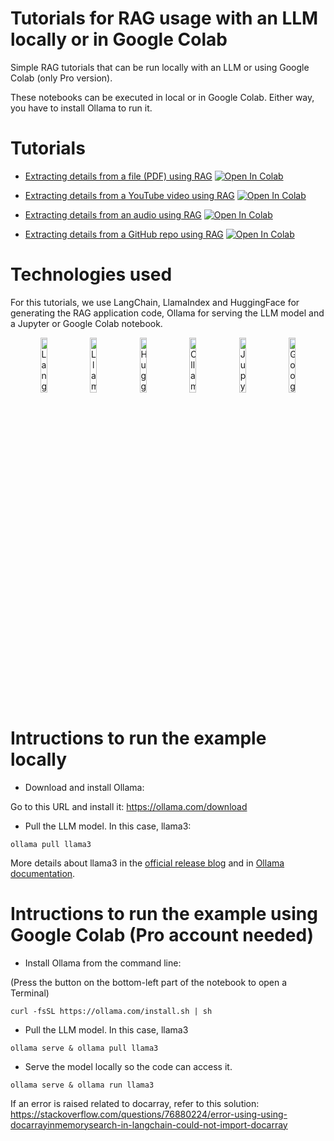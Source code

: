 # Tutorials for RAG usage with an LLM locally or in Google Colab

Simple RAG tutorials that can be run locally with an LLM or using Google Colab (only Pro version).

These notebooks can be executed in local or in Google Colab. 
Either way, you have to install Ollama to run it.

# Tutorials

* [Extracting details from a file (PDF) using RAG](./example_rag.ipynb) <a target="_blank" href="https://colab.research.google.com/github/sergiopaniego/RAG_local_tutorial/blob/main/example_rag.ipynb">
  <img src="https://colab.research.google.com/assets/colab-badge.svg" alt="Open In Colab"/>
</a>

* [Extracting details from a YouTube video using RAG](./youtube_rag.ipynb) <a target="_blank" href="https://colab.research.google.com/github/sergiopaniego/RAG_local_tutorial/blob/main/youtube_rag.ipynb">
  <img src="https://colab.research.google.com/assets/colab-badge.svg" alt="Open In Colab"/>
</a>

* [Extracting details from an audio using RAG](./whisper_rag.ipynb) <a target="_blank" href="https://colab.research.google.com/github/sergiopaniego/RAG_local_tutorial/blob/main/whisper_rag.ipynb">
  <img src="https://colab.research.google.com/assets/colab-badge.svg" alt="Open In Colab"/>
</a>

* [Extracting details from a GitHub repo using RAG](./github_repo_rag.ipynb) <a target="_blank" href="https://colab.research.google.com/github/sergiopaniego/RAG_local_tutorial/blob/main/github_repo_rag.ipynb">
  <img src="https://colab.research.google.com/assets/colab-badge.svg" alt="Open In Colab"/>
</a>

# Technologies used

For this tutorials, we use LangChain, LlamaIndex and HuggingFace for generating the RAG application code, Ollama for serving the LLM model and a Jupyter or Google Colab notebook.

<p align="center">
  <img src="https://cdn.analyticsvidhya.com/wp-content/uploads/2023/07/langchain3.png" alt="Langchain Logo" width="15%">
  <img src="https://images.contentstack.io/v3/assets/bltac01ee6daa3a1e14/blt45d9c451c9a70269/6542d10b8b3f8e001b7aeead/img_blog_image_inline.png?width=1120&disable=upscale&auto=webp" alt="LlamaIndex Logo" width="15%">
  <img src="https://huggingface.co/datasets/huggingface/brand-assets/resolve/main/hf-logo-with-title.png" alt="HuggingFace Logo" width="15%">
  <img src="https://bookface-images.s3.amazonaws.com/logos/ee60f430e8cb6ae769306860a9c03b2672e0eaf2.png" alt="Ollama Logo" width="15%">
  <img src="https://upload.wikimedia.org/wikipedia/commons/thumb/3/38/Jupyter_logo.svg/883px-Jupyter_logo.svg.png" alt="Jupyter Logo" width="15%">
  <img src="https://upload.wikimedia.org/wikipedia/commons/thumb/d/d0/Google_Colaboratory_SVG_Logo.svg/1280px-Google_Colaboratory_SVG_Logo.svg.png" alt="Google Colab Logo" width="15%">
</p>


# Intructions to run the example locally

* Download and install Ollama: 

Go to this URL and install it: https://ollama.com/download

* Pull the LLM model. In this case, llama3:

```
ollama pull llama3
```

More details about llama3 in the [official release blog](https://llama.meta.com/llama3/) and in [Ollama documentation](https://ollama.com/library/llama3).

# Intructions to run the example using Google Colab (Pro account needed)

* Install Ollama from the command line:

(Press the button on the bottom-left part of the notebook to open a Terminal)

```
curl -fsSL https://ollama.com/install.sh | sh
```

* Pull the LLM model. In this case, llama3

```
ollama serve & ollama pull llama3
```

* Serve the model locally so the code can access it.

```
ollama serve & ollama run llama3
```


If an error is raised related to docarray, refer to this solution: https://stackoverflow.com/questions/76880224/error-using-using-docarrayinmemorysearch-in-langchain-could-not-import-docarray


